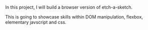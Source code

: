 In this project, I will build a browser version of etch-a-sketch.

This is going to showcase skills within DOM manipulation, flexbox, elementary javscript and css.